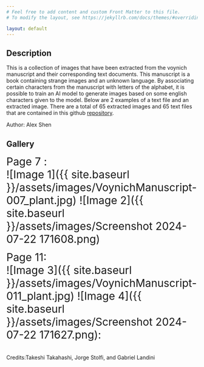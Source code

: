 ```yaml
---
# Feel free to add content and custom Front Matter to this file.
# To modify the layout, see https://jekyllrb.com/docs/themes/#overriding-theme-defaults

layout: default
---
```


## Description

This is a collection of images that have been extracted from the voynich manuscript and their corresponding text documents. This manuscript is a book containing strange images and an unknown language. By associating certain characters from the manuscript with letters of the alphabet, it is possible to train an AI model to generate images based on some english characters given to the model.
Below are 2 examples of a text file and an extracted image. There are a total of 65 extracted images and 65 text files that are contained in this github [repository](https://github.com/MRLEMONHEAD1234/Voynich-Manuscript).

Author: Alex Shen

## Gallery
<span style="font-size: 2em;">Page 7 :<br>
![Image 1]({{ site.baseurl }}/assets/images/VoynichManuscript-007_plant.jpg)
![Image 2]({{ site.baseurl }}/assets/images/Screenshot 2024-07-22 171608.png)

<span style="font-size: 2em;">Page 11:<br>
![Image 3]({{ site.baseurl }}/assets/images/VoynichManuscript-011_plant.jpg)
![Image 4]({{ site.baseurl }}/assets/images/Screenshot 2024-07-22 171627.png):<br><br>
<span style="font-size: 0.5em;">Credits:Takeshi Takahashi, Jorge Stolfi, and Gabriel Landini

